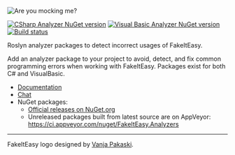 ![Are you mocking me?](https://fakeiteasy.github.io/img/fakeiteasy_logo_256.png)

[![CSharp Analyzer NuGet version](https://img.shields.io/nuget/v/FakeItEasy.Analyzer.CSharp.svg?style=flat&logo=nuget&label=C%23)](https://www.nuget.org/packages/FakeItEasy.Analyzer.CSharp)
[![Visual Basic Analyzer NuGet version](https://img.shields.io/nuget/v/FakeItEasy.Analyzer.VisualBasic.svg?style=flat&logo=nuget&label=Visual%20Basic)](https://www.nuget.org/packages/FakeItEasy.Analyzer.VisualBasic)
[![Build status](https://ci.appveyor.com/api/projects/status/tmxobysgprwpecsb/branch/master?svg=true)](https://ci.appveyor.com/project/FakeItEasy/fakeiteasy-analyzers/branch/master)

Roslyn analyzer packages to detect incorrect usages of FakeItEasy.

Add an analyzer package to your project to avoid, detect, and fix common programming errors when working with FakeItEasy.
Packages exist for both C# and VisualBasic.
* [Documentation](https://fakeiteasyanalyzers.readthedocs.io/en/stable/)
* [Chat](https://gitter.im/FakeItEasy/FakeItEasy)
* NuGet packages:
    * [Official releases on NuGet.org](https://www.nuget.org/profiles/FakeItEasy "FakeItEasy's packages on NuGet.org")
    * Unreleased packages built from latest source are on AppVeyor:<br>
      https://ci.appveyor.com/nuget/FakeItEasy.Analyzers

---

FakeItEasy logo designed by [Vanja Pakaski](https://github.com/vanpak).
